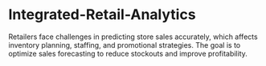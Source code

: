 # Integrated-Retail-Analytics
Retailers face challenges in predicting store sales accurately, which affects inventory planning, staffing, and promotional strategies. The goal is to optimize sales forecasting to reduce stockouts and improve profitability.
